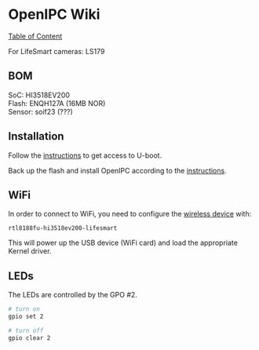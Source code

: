 # OpenIPC Wiki
[Table of Content](../README.md)

For LifeSmart cameras: LS179

## BOM

SoC: HI3518EV200  
Flash: ENQH127A (16MB NOR)  
Sensor: soif23 (???)

## Installation

Follow the [instructions](help-uboot.md#bypassing-password-protected-bootloader) to get access to U-boot.

Back up the flash and install OpenIPC according to the [instructions](https://openipc.org/cameras/vendors/hisilicon/socs/hi3518ev200).

## WiFi

In order to connect to WiFi, you need to configure the [wireless device](wireless-settings.md#initial-configuration) with:

```
rtl8188fu-hi3518ev200-lifesmart
```

This will power up the USB device (WiFi card) and load the appropriate Kernel driver.

## LEDs

The LEDs are controlled by the GPO #2.

```bash
# turn on
gpio set 2

# turn off
gpio clear 2
```

